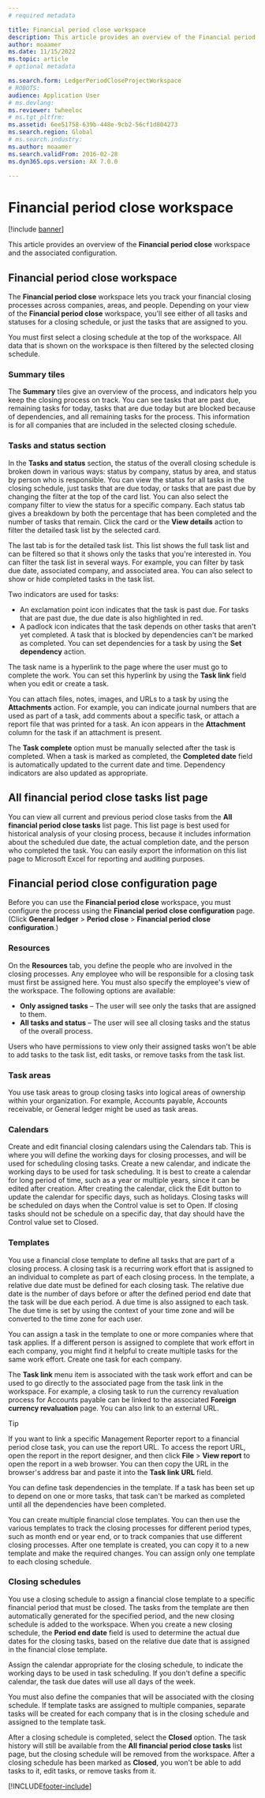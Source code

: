 ```yaml
---
# required metadata

title: Financial period close workspace
description: This article provides an overview of the Financial period close workspace and the associated configuration.
author: moaamer
ms.date: 11/15/2022
ms.topic: article
# optional metadata

ms.search.form: LedgerPeriodCloseProjectWorkspace
# ROBOTS: 
audience: Application User
# ms.devlang: 
ms.reviewer: twheeloc
# ms.tgt_pltfrm: 
ms.assetid: 6ee51758-639b-448e-9cb2-56cf1d804273
ms.search.region: Global
# ms.search.industry: 
ms.author: moaamer
ms.search.validFrom: 2016-02-28
ms.dyn365.ops.version: AX 7.0.0

---
```


# Financial period close workspace

[!include [banner](../includes/banner.md)]

This article provides an overview of the **Financial period close** workspace and the associated configuration.

## Financial period close workspace

The **Financial period close** workspace lets you track your financial closing processes across companies, areas, and people. Depending on your view of the **Financial period close** workspace, you'll see either of all tasks and statuses for a closing schedule, or just the tasks that are assigned to you. 

You must first select a closing schedule at the top of the workspace. All data that is shown on the workspace is then filtered by the selected closing schedule.

### Summary tiles

The **Summary** tiles give an overview of the process, and indicators help you keep the closing process on track. You can see tasks that are past due, remaining tasks for today, tasks that are due today but are blocked because of dependencies, and all remaining tasks for the process. This information is for all companies that are included in the selected closing schedule.

### Tasks and status section

In the **Tasks and status** section, the status of the overall closing schedule is broken down in various ways: status by company, status by area, and status by person who is responsible. You can view the status for all tasks in the closing schedule, just tasks that are due today, or tasks that are past due by changing the filter at the top of the card list. You can also select the company filter to view the status for a specific company. Each status tab gives a breakdown by both the percentage that has been completed and the number of tasks that remain. Click the card or the **View details** action to filter the detailed task list by the selected card. 

The last tab is for the detailed task list. This list shows the full task list and can be filtered so that it shows only the tasks that you're interested in. You can filter the task list in several ways. For example, you can filter by task due date, associated company, and associated area. You can also select to show or hide completed tasks in the task list. 

Two indicators are used for tasks:

-   An exclamation point icon indicates that the task is past due. For tasks that are past due, the due date is also highlighted in red.
-   A padlock icon indicates that the task depends on other tasks that aren't yet completed. A task that is blocked by dependencies can't be marked as completed. You can set dependencies for a task by using the **Set dependency** action.

The task name is a hyperlink to the page where the user must go to complete the work. You can set this hyperlink by using the **Task link** field when you edit or create a task. 

You can attach files, notes, images, and URLs to a task by using the **Attachments** action. For example, you can indicate journal numbers that are used as part of a task, add comments about a specific task, or attach a report file that was printed for a task. An icon appears in the **Attachment** column for the task if an attachment is present. 

The **Task complete** option must be manually selected after the task is completed. When a task is marked as completed, the **Completed date** field is automatically updated to the current date and time. Dependency indicators are also updated as appropriate.

## All financial period close tasks list page
You can view all current and previous period close tasks from the **All financial period close tasks** list page. This list page is best used for historical analysis of your closing process, because it includes information about the scheduled due date, the actual completion date, and the person who completed the task. You can easily export the information on this list page to Microsoft Excel for reporting and auditing purposes.

## Financial period close configuration page
Before you can use the **Financial period close** workspace, you must configure the process using the **Financial period close configuration** page. (Click **General ledger** &gt; **Period close** &gt; **Financial period close configuration**.)

### Resources

On the **Resources** tab, you define the people who are involved in the closing processes. Any employee who will be responsible for a closing task must first be assigned here. You must also specify the employee's view of the workspace. The following options are available:

-   **Only assigned tasks** – The user will see only the tasks that are assigned to them.
-   **All tasks and status** – The user will see all closing tasks and the status of the overall process.

Users who have permissions to view only their assigned tasks won't be able to add tasks to the task list, edit tasks, or remove tasks from the task list.

### Task areas

You use task areas to group closing tasks into logical areas of ownership within your organization. For example, Accounts payable, Accounts receivable, or General ledger might be used as task areas.

### Calendars

Create and edit financial closing calendars using the Calendars tab.  This is where you will define the working days for closing processes, and will be used for scheduling closing tasks.  Create a new calendar, and indicate the working days to be used for task scheduling.  It is best to create a calendar for long period of time, such as a year or multiple years, since it can be edited after creation.  After creating the calendar, click the Edit button to update the calendar for specific days, such as holidays.  Closing tasks will be scheduled on days when the Control value is set to Open.  If closing tasks should not be schedule on a specific day, that day should have the Control value set to Closed.

### Templates

You use a financial close template to define all tasks that are part of a closing process. A closing task is a recurring work effort that is assigned to an individual to complete as part of each closing process. In the template, a relative due date must be defined for each closing task. The relative due date is the number of days before or after the defined period end date that the task will be due each period. A due time is also assigned to each task. The due time is set by using the context of your time zone and will be converted to the time zone for each user. 

You can assign a task in the template to one or more companies where that task applies. If a different person is assigned to complete that work effort in each company, you might find it helpful to create multiple tasks for the same work effort. Create one task for each company. 

The **Task link** menu item is associated with the task work effort and can be used to go directly to the associated page from the task link in the workspace. For example, a closing task to run the currency revaluation process for Accounts payable can be linked to the associated **Foreign currency revaluation** page. You can also link to an external URL. 

> [!TIP]
> If you want to link a specific Management Reporter report to a financial period close task, you can use the report URL. To access the report URL, open the report in the report designer, and then click **File** &gt; **View report** to open the report in a web browser. You can then copy the URL in the browser's address bar and paste it into the **Task link** **URL** field. 

You can define task dependencies in the template. If a task has been set up to depend on one or more tasks, that task can't be marked as completed until all the dependencies have been completed. 

You can create multiple financial close templates. You can then use the various templates to track the closing processes for different period types, such as month end or year end, or to track companies that use different closing processes. After one template is created, you can copy it to a new template and make the required changes. You can assign only one template to each closing schedule.

### Closing schedules

You use a closing schedule to assign a financial close template to a specific financial period that must be closed. The tasks from the template are then automatically generated for the specified period, and the new closing schedule is added to the workspace. When you create a new closing schedule, the **Period end date** field is used to determine the actual due dates for the closing tasks, based on the relative due date that is assigned in the financial close template. 

Assign the calendar appropriate for the closing schedule, to indicate the working days to be used in task scheduling. If you don't define a specific calendar, the task due dates will use all days of the week. 

You must also define the companies that will be associated with the closing schedule. If template tasks are assigned to multiple companies, separate tasks will be created for each company that is in the closing schedule and assigned to the template task. 

After a closing schedule is completed, select the **Closed** option. The task history will still be available from the **All financial period close tasks** list page, but the closing schedule will be removed from the workspace. After a closing schedule has been marked as **Closed**, you won't be able to add tasks to it, edit tasks, or remove tasks from it.





[!INCLUDE[footer-include](../../includes/footer-banner.md)]
